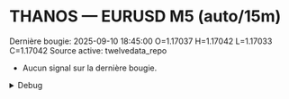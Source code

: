 # THANOS — EURUSD M5 (auto/15m)
Dernière bougie: 2025-09-10 18:45:00  O=1.17037  H=1.17042  L=1.17033  C=1.17042
Source active: twelvedata_repo

- Aucun signal sur la dernière bougie.

<details><summary>Debug</summary>

- TD_API_KEY manquant.

</details>
